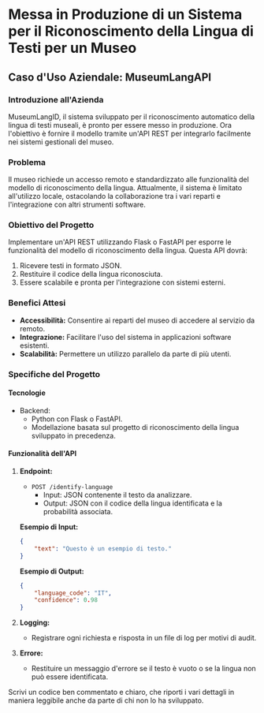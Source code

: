 # Messa in Produzione di un Sistema per il Riconoscimento della Lingua di Testi per un Museo

## Caso d'Uso Aziendale: MuseumLangAPI

### Introduzione all'Azienda
MuseumLangID, il sistema sviluppato per il riconoscimento automatico della lingua di testi museali, è pronto per essere messo in produzione. Ora l'obiettivo è fornire il modello tramite un'API REST per integrarlo facilmente nei sistemi gestionali del museo.

### Problema
Il museo richiede un accesso remoto e standardizzato alle funzionalità del modello di riconoscimento della lingua. Attualmente, il sistema è limitato all'utilizzo locale, ostacolando la collaborazione tra i vari reparti e l'integrazione con altri strumenti software.

### Obiettivo del Progetto
Implementare un'API REST utilizzando Flask o FastAPI per esporre le funzionalità del modello di riconoscimento della lingua. Questa API dovrà:

1. Ricevere testi in formato JSON.
2. Restituire il codice della lingua riconosciuta.
3. Essere scalabile e pronta per l'integrazione con sistemi esterni.

### Benefici Attesi
- **Accessibilità:** Consentire ai reparti del museo di accedere al servizio da remoto.
- **Integrazione:** Facilitare l'uso del sistema in applicazioni software esistenti.
- **Scalabilità:** Permettere un utilizzo parallelo da parte di più utenti.

### Specifiche del Progetto
#### **Tecnologie**
- Backend:
  - Python con Flask o FastAPI.
  - Modellazione basata sul progetto di riconoscimento della lingua sviluppato in precedenza.

#### **Funzionalità dell'API**
1. **Endpoint:**
   - `POST /identify-language`
     - Input: JSON contenente il testo da analizzare.
     - Output: JSON con il codice della lingua identificata e la probabilità associata.

   **Esempio di Input:**
   ```json
   {
       "text": "Questo è un esempio di testo."
   }
   ```

   **Esempio di Output:**
   ```json
   {
       "language_code": "IT",
       "confidence": 0.98
   }
   ```

2. **Logging:**
   - Registrare ogni richiesta e risposta in un file di log per motivi di audit.

3. **Errore:**
   - Restituire un messaggio d'errore se il testo è vuoto o se la lingua non può essere identificata.

Scrivi un codice ben commentato e chiaro, che riporti i vari dettagli in maniera leggibile anche da parte di chi non lo ha sviluppato.


